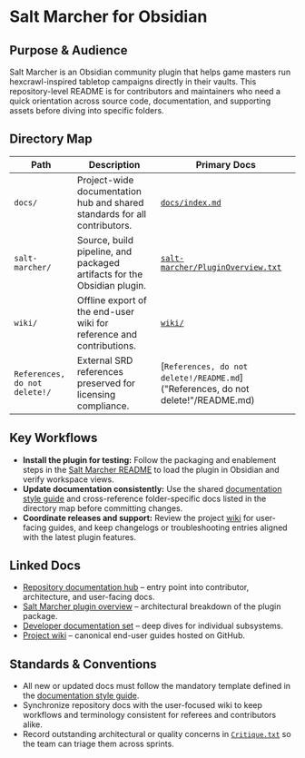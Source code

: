 # Salt Marcher for Obsidian

## Purpose & Audience
Salt Marcher is an Obsidian community plugin that helps game masters run hexcrawl-inspired tabletop campaigns directly in their vaults. This repository-level README is for contributors and maintainers who need a quick orientation across source code, documentation, and supporting assets before diving into specific folders.

## Directory Map
| Path | Description | Primary Docs |
| --- | --- | --- |
| `docs/` | Project-wide documentation hub and shared standards for all contributors. | [`docs/index.md`](docs/index.md) |
| `salt-marcher/` | Source, build pipeline, and packaged artifacts for the Obsidian plugin. | [`salt-marcher/PluginOverview.txt`](salt-marcher/PluginOverview.txt) |
| `wiki/` | Offline export of the end-user wiki for reference and contributions. | [`wiki/`](wiki/) |
| `References, do not delete!/` | External SRD references preserved for licensing compliance. | [`References, do not delete!/README.md`]("References, do not delete!"/README.md) |

## Key Workflows
- **Install the plugin for testing:** Follow the packaging and enablement steps in the [Salt Marcher README](salt-marcher/README.md) to load the plugin in Obsidian and verify workspace views.
- **Update documentation consistently:** Use the shared [documentation style guide](docs/style-guide.md) and cross-reference folder-specific docs listed in the directory map before committing changes.
- **Coordinate releases and support:** Review the project [wiki](../../wiki) for user-facing guides, and keep changelogs or troubleshooting entries aligned with the latest plugin features.

## Linked Docs
- [Repository documentation hub](docs/index.md) – entry point into contributor, architecture, and user-facing docs.
- [Salt Marcher plugin overview](salt-marcher/PluginOverview.txt) – architectural breakdown of the plugin package.
- [Developer documentation set](salt-marcher/docs/) – deep dives for individual subsystems.
- [Project wiki](../../wiki) – canonical end-user guides hosted on GitHub.

## Standards & Conventions
- All new or updated docs must follow the mandatory template defined in the [documentation style guide](docs/style-guide.md).
- Synchronize repository docs with the user-focused wiki to keep workflows and terminology consistent for referees and contributors alike.
- Record outstanding architectural or quality concerns in [`Critique.txt`](Critique.txt) so the team can triage them across sprints.
